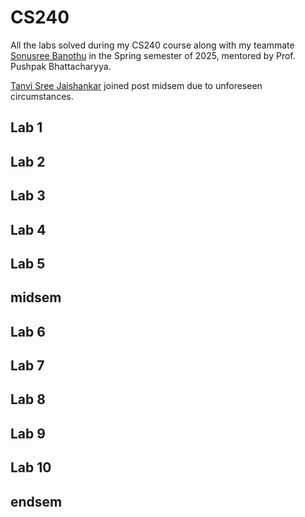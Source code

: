 # CS240

All the labs solved during my CS240 course along with my teammate [Sonusree Banothu](https://github.com/sonu-debugger) in the Spring semester of 2025, mentored by Prof. Pushpak Bhattacharyya.

[Tanvi Sree Jaishankar](https://github.com/TanviSree) joined post midsem due to unforeseen circumstances.

## Lab 1


## Lab 2


## Lab 3


## Lab 4


## Lab 5

## midsem

## Lab 6


## Lab 7


## Lab 8


## Lab 9


## Lab 10


## endsem


